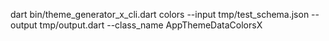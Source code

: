 dart bin/theme_generator_x_cli.dart colors --input tmp/test_schema.json --output tmp/output.dart --class_name AppThemeDataColorsX